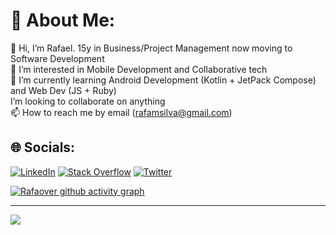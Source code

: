 # 💫 About Me:


👋 Hi, I’m Rafael. 15y in Business/Project Management now moving to Software Development
<br>👀 I’m interested in Mobile Development and Collaborative tech
<br>🌱 I’m currently learning Android Development (Kotlin + JetPack Compose) and Web Dev (JS + Ruby) 
<br> I’m looking to collaborate on anything
<br>📫 How to reach me by email (rafamsilva@gmail.com)

## 🌐 Socials:
[![LinkedIn](https://img.shields.io/badge/LinkedIn-%230077B5.svg?logo=linkedin&logoColor=white)](https://linkedin.com/in/rafamsilva) [![Stack Overflow](https://img.shields.io/badge/-Stackoverflow-FE7A16?logo=stack-overflow&logoColor=white)](https://stackoverflow.com/users/12152180) [![Twitter](https://img.shields.io/badge/Twitter-%231DA1F2.svg?logo=Twitter&logoColor=white)](https://twitter.com/rafamsilva) 

[![Rafaover github activity graph](https://activity-graph.herokuapp.com/graph?username=rafaover&theme=xcode)](https://github.com/ashutosh00710/github-readme-activity-graph)

---
[![](https://visitcount.itsvg.in/api?id=rafaover&icon=5&color=6)](https://visitcount.itsvg.in)

<!-- Proudly created with GPRM ( https://gprm.itsvg.in ) -->
